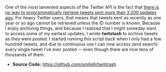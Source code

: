 One of the most lamented aspects of the Twitter API is the fact that [there is no way to programmatically retrieve tweets sent more than 3,200 updates ago](https://dev.twitter.com/docs/api/1.1/get/statuses/user_timeline). For heavy Twitter users, that means that tweets sent as recently as one year or so ago cannot be retrieved unless the ID number is known. Because I enjoy archiving things, and because I realized that I might someday want to access some of my earliest updates, I wrote **twitstash** to archive tweets as they were posted. I started running this script back when I only had a few hundred tweets, and due to continuous use I can now access (and search) every single tweet I've ever posted -- even though there are now tens of thousands of them.

* **Source Code:** <https://github.com/smitelli/twitstash>

